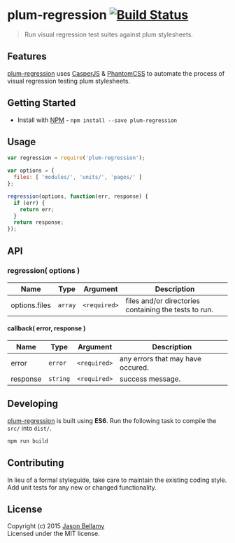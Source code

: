 # plum-regression [![Build Status](https://travis-ci.org/plum-css/plum-regression.png?branch=master)](https://travis-ci.org/plum-css/plum-regression)

> Run visual regression test suites against plum stylesheets.


## Features

[plum-regression](https://github.com/plum-css/plum-regression) uses [CasperJS](http://casperjs.org/) & [PhantomCSS](https://github.com/Huddle/PhantomCSS) to automate the process of visual regression testing plum stylesheets.


## Getting Started

- Install with [NPM](https://www.npmjs.org/) - `npm install --save plum-regression`


## Usage

```javascript
var regression = require('plum-regression');

var options = {
  files: [ 'modules/', 'units/', 'pages/' ]
};

regression(options, function(err, response) {
  if (err) {
    return err;
  }
  return response;
});
```


## API

### regression( options )

Name                | Type     | Argument     | Description
--------------------|----------|--------------|------------
options.files       | `array`  | `<required>` | files and/or directories containing the tests to run.

#### callback( error, response )

Name     | Type       | Argument     | Description
---------|------------|--------------|------------
error    | `error`    | `<required>` | any errors that may have occured.
response | `string`   | `<required>` | success message.


## Developing

[plum-regression](https://github.com/plum-css/plum-regression) is built using **ES6**. Run the following task to compile the `src/` into `dist/`.

```bash
npm run build
```


## Contributing
In lieu of a formal styleguide, take care to maintain the existing coding style. Add unit tests for any new or changed functionality.


## License
Copyright (c) 2015 [Jason Bellamy ](http://jasonbellamy.com)  
Licensed under the MIT license.

